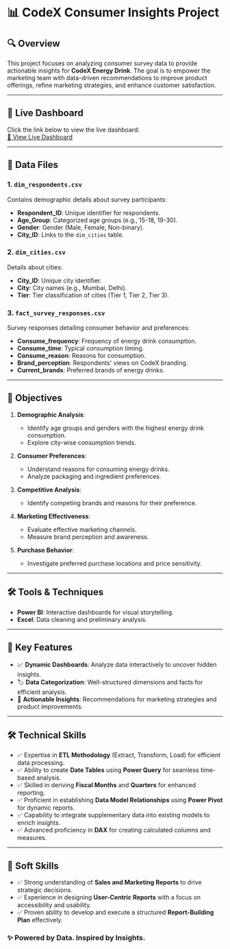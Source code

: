 # 📊 CodeX Consumer Insights Project  

## 🔍 Overview  
This project focuses on analyzing consumer survey data to provide actionable insights for **CodeX Energy Drink**. The goal is to empower the marketing team with data-driven recommendations to improve product offerings, refine marketing strategies, and enhance customer satisfaction.

---

## 🚀 Live Dashboard  
Click the link below to view the live dashboard:  
[🔗 View Live Dashboard](https://app.powerbi.com/view?r=eyJrIjoiODlhYmViZTYtMjQ0NC00ZDg2LTljODktZjUzNTRlMTZjMmZhIiwidCI6ImM2ZTU0OWIzLTVmNDUtNDAzMi1hYWU5LWQ0MjQ0ZGM1YjJjNCJ9)  

---

## 📂 Data Files  

### 1. **`dim_respondents.csv`**  
Contains demographic details about survey participants:  
- **Respondent_ID**: Unique identifier for respondents.  
- **Age_Group**: Categorized age groups (e.g., 15-18, 19-30).  
- **Gender**: Gender (Male, Female, Non-binary).  
- **City_ID**: Links to the `dim_cities` table.  

### 2. **`dim_cities.csv`**  
Details about cities:  
- **City_ID**: Unique city identifier.  
- **City**: City names (e.g., Mumbai, Delhi).  
- **Tier**: Tier classification of cities (Tier 1, Tier 2, Tier 3).  

### 3. **`fact_survey_responses.csv`**  
Survey responses detailing consumer behavior and preferences:  
- **Consume_frequency**: Frequency of energy drink consumption.  
- **Consume_time**: Typical consumption timing.  
- **Consume_reason**: Reasons for consumption.  
- **Brand_perception**: Respondents' views on CodeX branding.  
- **Current_brands**: Preferred brands of energy drinks.  

---

## 🎯 Objectives  

1. **Demographic Analysis**:  
   - Identify age groups and genders with the highest energy drink consumption.  
   - Explore city-wise consumption trends.  

2. **Consumer Preferences**:  
   - Understand reasons for consuming energy drinks.  
   - Analyze packaging and ingredient preferences.  

3. **Competitive Analysis**:  
   - Identify competing brands and reasons for their preference.  

4. **Marketing Effectiveness**:  
   - Evaluate effective marketing channels.  
   - Measure brand perception and awareness.  

5. **Purchase Behavior**:  
   - Investigate preferred purchase locations and price sensitivity.  

---

## 🛠️ Tools & Techniques  

- **Power BI**: Interactive dashboards for visual storytelling.  
- **Excel**: Data cleaning and preliminary analysis.  

---

## 📌 Key Features  

- 📈 **Dynamic Dashboards**: Analyze data interactively to uncover hidden insights.  
- 🏷️ **Data Categorization**: Well-structured dimensions and facts for efficient analysis.  
- 🤔 **Actionable Insights**: Recommendations for marketing strategies and product improvements.  

---

## 🛠️ Technical Skills  
- ✅ Expertise in **ETL Methodology** (Extract, Transform, Load) for efficient data processing.  
- ✅ Ability to create **Date Tables** using **Power Query** for seamless time-based analysis.  
- ✅ Skilled in deriving **Fiscal Months** and **Quarters** for enhanced reporting.  
- ✅ Proficient in establishing **Data Model Relationships** using **Power Pivot** for dynamic reports.  
- ✅ Capability to integrate supplementary data into existing models to enrich insights.  
- ✅ Advanced proficiency in **DAX** for creating calculated columns and measures.  

---

## 🤝 Soft Skills  
- ✅ Strong understanding of **Sales and Marketing Reports** to drive strategic decisions.  
- ✅ Experience in designing **User-Centric Reports** with a focus on accessibility and usability.   
- ✅ Proven ability to develop and execute a structured **Report-Building Plan** effectively.  


### ✨ Powered by Data. Inspired by Insights.  
